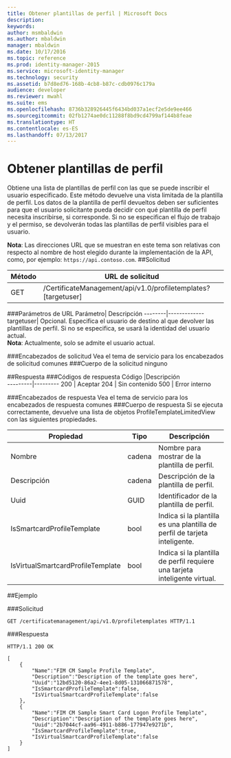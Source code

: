 ```yaml
---
title: Obtener plantillas de perfil | Microsoft Docs
description: 
keywords: 
author: msmbaldwin
ms.author: mbaldwin
manager: mbaldwin
ms.date: 10/17/2016
ms.topic: reference
ms.prod: identity-manager-2015
ms.service: microsoft-identity-manager
ms.technology: security
ms.assetid: b7d8ed76-168b-4cb8-b87c-cdb0976c179a
audience: developer
ms.reviewer: mwahl
ms.suite: ems
ms.openlocfilehash: 8736b328926445f6434bd037a1ecf2e5de9ee466
ms.sourcegitcommit: 02fb1274ae0dc11288f8bd9cd4799af144b8feae
ms.translationtype: HT
ms.contentlocale: es-ES
ms.lasthandoff: 07/13/2017
---
```

# <a name="get-profile-templates"></a>Obtener plantillas de perfil
Obtiene una lista de plantillas de perfil con las que se puede inscribir el usuario especificado. Este método devuelve una vista limitada de la plantilla de perfil. Los datos de la plantilla de perfil devueltos deben ser suficientes para que el usuario solicitante pueda decidir con qué plantilla de perfil necesita inscribirse, si corresponde. Si no se especifican el flujo de trabajo y el permiso, se devolverán todas las plantillas de perfil visibles para el usuario.

**Nota**: Las direcciones URL que se muestran en este tema son relativas con respecto al nombre de host elegido durante la implementación de la API, como, por ejemplo: `https://api.contoso.com`.
##<a name="request"></a>Solicitud


Método  |URL de solicitud  
---------|---------
GET     |/CertificateManagement/api/v1.0/profiletemplates?\[targetuser\] 

###<a name="url-parameters"></a>Parámetros de URL
Parámetro| Descripción
--------|-------------
targetuser| Opcional. Especifica el usuario de destino al que devolver las plantillas de perfil. Si no se especifica, se usará la identidad del usuario actual. <br/>**Nota**: Actualmente, solo se admite el usuario actual.

###<a name="request-headers"></a>Encabezados de solicitud
Vea el tema de servicio para los encabezados de solicitud comunes
###<a name="request-body"></a>Cuerpo de la solicitud
ninguno

##<a name="response"></a>Respuesta
###<a name="response-codes"></a>Códigos de respuesta
Código  |Descripción  
---------|---------
200     | Aceptar
204 | Sin contenido
500 | Error interno

###<a name="response-headers"></a>Encabezados de respuesta
Vea el tema de servicio para los encabezados de respuesta comunes
###<a name="response-body"></a>Cuerpo de respuesta
Si se ejecuta correctamente, devuelve una lista de objetos ProfileTemplateLimitedView con las siguientes propiedades.

Propiedad| Tipo| Descripción
--------|-----|--------
Nombre| cadena| Nombre para mostrar de la plantilla de perfil.
Descripción| cadena| Descripción de la plantilla de perfil.
Uuid| GUID| Identificador de la plantilla de perfil.
IsSmartcardProfileTemplate| bool| Indica si la plantilla es una plantilla de perfil de tarjeta inteligente.
IsVirtualSmartcardProfileTemplate| bool| Indica si la plantilla de perfil requiere una tarjeta inteligente virtual.

##<a name="example"></a>Ejemplo

###<a name="request"></a>Solicitud
```
GET /certificatemanagement/api/v1.0/profiletemplates HTTP/1.1
```
###<a name="response"></a>Respuesta
```
HTTP/1.1 200 OK

[
    {
        "Name":"FIM CM Sample Profile Template",
        "Description":"Description of the template goes here",
        "Uuid":"12bd5120-86a2-4ee1-8d05-131066871578",
        "IsSmartcardProfileTemplate":false,
        "IsVirtualSmartcardProfileTemplate":false
    },
    {
        "Name":"FIM CM Sample Smart Card Logon Profile Template",
        "Description":"Description of the template goes here",
        "Uuid":"2b7044cf-aa96-4911-b886-177947e9271b",
        "IsSmartcardProfileTemplate":true,
        "IsVirtualSmartcardProfileTemplate":false
    }
]

```       
